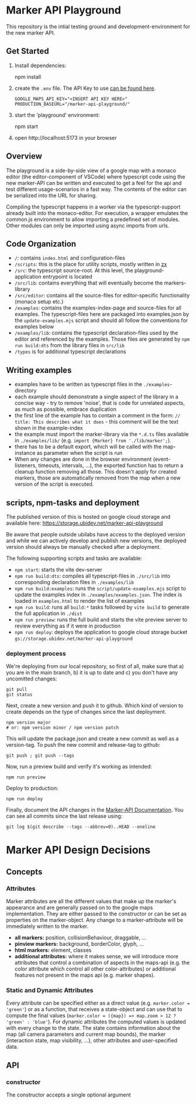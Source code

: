 # Marker API Playground

This repository is the intial testing ground and development-environment for
the new marker API.

## Get Started

1.  Install dependencies:

    npm install

2.  create the `.env` file. The API Key to use
    [can be found here][gcloud_console_maps_credentials].

        GOOGLE_MAPS_API_KEY="<INSERT API KEY HERE>"
        PRODUCTION_BASEURL="/marker-api-playground/"

3.  start the 'playground' environment:

    npm start

4.  open http://localhost:5173 in your browser

[gcloud_console_maps_credentials]: https://console.cloud.google.com/apis/credentials/key/cace4819-4b19-489c-bd49-d91300d72dab?project=ubilabs-dev

## Overview

The playground is a side-by-side view of a google map with a monaco editor (the
editor-component of VSCode) where typescript code using the new
marker-API can be written and executed to get a feel for the api and test
different usage-scenarios in a fast way. The contents of the editor can be
serialized into the URL for sharing.

Compiling the typescript happens in a worker via the typescript-support
already built into the monaco-editor. For execution, a wrapper emulates the
common.js environment to allow importing a predefined set of modules. Other
modules can only be imported using async imports from urls.

## Code Organization

- `/`: contains `index.html` and configuration-files
- `/scripts`: this is the place for utility scripts, mostly written in [zx][]
- `/src`: the typescript source-root. At this level, the
  playground-application entrypoint is located
- `/src/lib`: contains everything that will eventually become
  the markers-library
- `/src/editor`: contains all the source-files for editor-specific
  functionality (monaco setup etc.)
- `/examples`: contains the examples-index-page and source-files for all
  examples. The typescript-files here are packaged into examples.json by
  the `update-examples.mjs` script and should all follow the conventions for
  examples below
- `/examples/lib`: contains the typescript declaration-files used by the
  editor and referenced by the examples. Those files are generated by
  `npm run build:dts` from the library files in `src/lib`
- `/types` is for additional typescript declarations

[zx]: https://github.com/google/zx

## Writing examples

- examples have to be written as typescript files in the `./examples`-directory
- each example should demonstrate a single aspect of the library in a
  concise way - try to remove 'noise', that is code for unrelated aspects,
  as much as possible, embrace duplication
- the first line of the example has to contain a comment in the form:
  `// title: This describes what it does` - this comment will be the text
  shown in the example-index
- the example must import the marker-library via the `*.d.ts` files
  available in `./examples/lib/` (e.g. `import {Marker} from './lib/marker';`).
- there has to be a default export, which will be called with the
  map-instance as parameter when the script is run
- When any changes are done in the browser environment (event-listeners,
  timeouts, intervals, ...), the exported function has to return a cleanup
  function removing all those. This doesn't apply for created markers, those
  are automatically removed from the map when a new version of the script is
  executed.

## scripts, npm-tasks and deployment

The published version of this is hosted on google cloud storage and available
here: https://storage.ubidev.net/marker-api-playground

Be aware that people outside ubilabs have access to the deployed version
and while we can actively develop and publish new versions, the deployed
version should always be manually checked after a deployment.

The following supporting scripts and tasks are available:

- `npm start`: starts the vite dev-server
- `npm run build:dts`: compiles all typescript-files in `./src/lib`
  into corresponding declaration files in `./examples/lib`
- `npm run build:examples`: runs the `script/update-examples.mjs` script to
  update the examples index in `./examples/examples.json`. The index is
  loaded in `examples.html` to render the list of examples
- `npm run build`: runs all `build:*` tasks followed by `vite build` to
  generate the full application in `./dist`
- `npm run preview`: runs the full build and starts the vite preview server
  to review everything as if it were in production
- `npm run deploy`: deploys the application to google cloud storage bucket
  `gs://storage.ubidev.net/marker-api-playground`

### deployment process

We're deploying from our local repository, so first of all, make sure that
a) you are in the main branch, b) it is up to date and c) you don't have any
uncomitted changes:

    git pull
    git status

Next, create a new version and push it to github. Which kind of version to
create depends on the type of changes since the last deployment.

    npm version major
    # or: npm version minor / npm version patch

This will update the package.json and create a new commit as well as a
version-tag. To push the new commit and release-tag to github:

    git push ; git push --tags

Now, run a preview build and verify it's working as intended:

    npm run preview

Deploy to production:

    npm run deploy

Finally, document the API changes in the [Marker-API Documentation][marker-doc].
You can see all commits since the last release using:

    git log $(git describe --tags --abbrev=0)..HEAD --oneline

[marker-doc]: https://docs.google.com/document/d/1L1RUW2kRSkSn02qthbimJZtjsCfdTtzXys3thCxv5O4/edit#heading=h.h498zgrs94df

# Marker API Design Decisions

## Concepts

### Attributes

Marker attributes are all the different values that make
up the marker's appearance and are generally passed on to the google maps
implementation. They are either passed to the constructor or can be set as
properties on the marker-object. Any change to a marker-attribute will
be immediately written to the marker.

- **all markers:** position, collisionBehaviour, draggable, ...
- **pinview markers:** background, borderColor, glyph, ...
- **html markers:** element, classes
- **additional attributes:** where it makes sense, we will introduce more
  attributes that control a combination of aspects in the maps-api (e.g. the
  color attribute which control all other color-attributes) or additional
  features not present in the maps api (e.g. marker shapes).

### Static and Dynamic Attributes

Every attribute can be specified either as a direct value
(e.g. `marker.color = 'green'`) or as a function, that receives a state-object and
can use that to compute the final values (`marker.color = ({map}) => map.zoom > 12 ? 'green' : 'blue'`). For dynamic attributes the
computed values is updated with every change to the state. The state
contains information about the map (all camera parameters and current map
bounds), the marker (interaction state, map visibility, ...), other attributes
and user-specified data.

## API

### constructor

The constructor accepts a single optional argument
